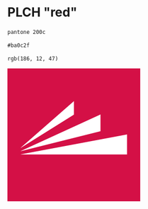 # PLCH "red"
```
pantone 200c
```
```
#ba0c2f
```
```
rgb(186, 12, 47)
```

![PLCH logo mark](/Logo_mark.png?raw=true "PLCH logo mark")
